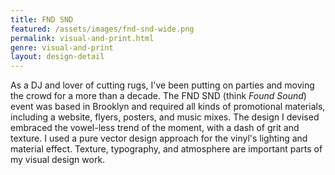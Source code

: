 ```yaml
---
title: FND SND
featured: /assets/images/fnd-snd-wide.png
permalink: visual-and-print.html
genre: visual-and-print
layout: design-detail
---
```


As a DJ and lover of cutting rugs, I've been putting on parties and moving the crowd for a more than a decade. The FND SND (think _Found Sound_) event was based in Brooklyn and required all kinds of promotional materials, including a website, flyers, posters, and music mixes. The design I devised embraced the vowel-less trend of the moment, with a dash of grit and texture. I used a  pure vector design approach for the vinyl's lighting and material effect. Texture, typography, and atmosphere are important parts of my visual design work.
